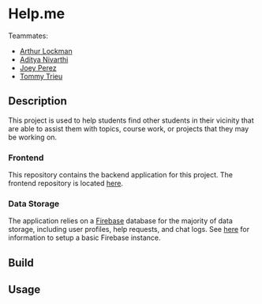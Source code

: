 Help.me
=======

Teammates:
* [Arthur Lockman](https://github.com/arthurlockman)
* [Aditya Nivarthi](https://github.com/SIZMW)
* [Joey Perez](https://github.com/Perezjo94)
* [Tommy Trieu](https://github.com/ttrieu9)

## Description
This project is used to help students find other students in their vicinity that are able to assist them with topics, course work, or projects that they may be working on.

### Frontend
This repository contains the backend application for this project. The frontend repository is located [here](https://github.com/arthurlockman/help.me).

### Data Storage
The application relies on a [Firebase](https://firebase.google.com/) database for the majority of data storage, including user profiles, help requests, and chat logs. See [here](https://cloud.google.com/solutions/mobile/mobile-firebase-app-engine-flexible) for information to setup a basic Firebase instance.

## Build


## Usage
